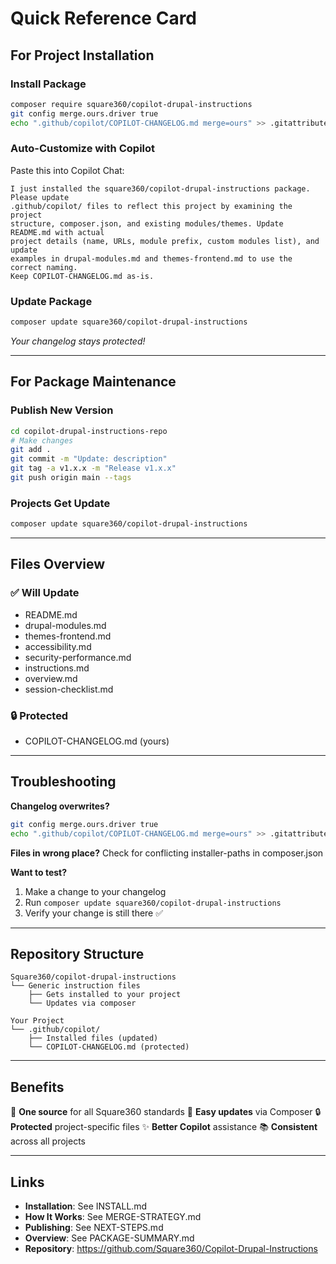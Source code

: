 # Quick Reference Card

## For Project Installation

### Install Package
```bash
composer require square360/copilot-drupal-instructions
git config merge.ours.driver true
echo ".github/copilot/COPILOT-CHANGELOG.md merge=ours" >> .gitattributes
```

### Auto-Customize with Copilot
Paste this into Copilot Chat:
```
I just installed the square360/copilot-drupal-instructions package. Please update 
.github/copilot/ files to reflect this project by examining the project 
structure, composer.json, and existing modules/themes. Update README.md with actual 
project details (name, URLs, module prefix, custom modules list), and update 
examples in drupal-modules.md and themes-frontend.md to use the correct naming.
Keep COPILOT-CHANGELOG.md as-is.
```

### Update Package
```bash
composer update square360/copilot-drupal-instructions
```
*Your changelog stays protected!*

---

## For Package Maintenance

### Publish New Version
```bash
cd copilot-drupal-instructions-repo
# Make changes
git add .
git commit -m "Update: description"
git tag -a v1.x.x -m "Release v1.x.x"
git push origin main --tags
```

### Projects Get Update
```bash
composer update square360/copilot-drupal-instructions
```

---

## Files Overview

### ✅ Will Update
- README.md
- drupal-modules.md
- themes-frontend.md
- accessibility.md
- security-performance.md
- instructions.md
- overview.md
- session-checklist.md

### 🔒 Protected
- COPILOT-CHANGELOG.md (yours)

---

## Troubleshooting

**Changelog overwrites?**
```bash
git config merge.ours.driver true
echo ".github/copilot/COPILOT-CHANGELOG.md merge=ours" >> .gitattributes
```

**Files in wrong place?**
Check for conflicting installer-paths in composer.json

**Want to test?**
1. Make a change to your changelog
2. Run `composer update square360/copilot-drupal-instructions`
3. Verify your change is still there ✅

---

## Repository Structure

```
Square360/copilot-drupal-instructions
└── Generic instruction files
    ├── Gets installed to your project
    └── Updates via composer

Your Project
└── .github/copilot/
    ├── Installed files (updated)
    └── COPILOT-CHANGELOG.md (protected)
```

---

## Benefits

🎯 **One source** for all Square360 standards
🔄 **Easy updates** via Composer
🔒 **Protected** project-specific files
✨ **Better Copilot** assistance
📚 **Consistent** across all projects

---

## Links

- **Installation**: See INSTALL.md
- **How It Works**: See MERGE-STRATEGY.md
- **Publishing**: See NEXT-STEPS.md
- **Overview**: See PACKAGE-SUMMARY.md
- **Repository**: https://github.com/Square360/Copilot-Drupal-Instructions
